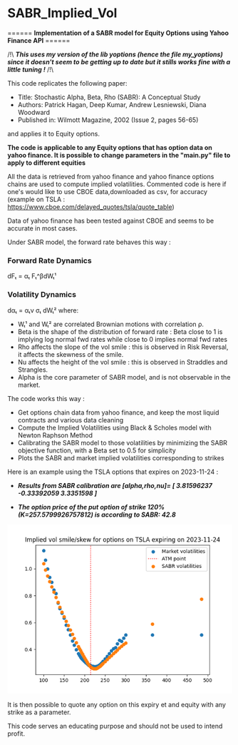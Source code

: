 # SABR_Implied_Vol
====== **Implementation of a SABR model for Equity Options using Yahoo Finance API** ======

/!\ ***This uses my version of the lib yoptions (hence the file my_yoptions) since it doesn't seem to be getting up to date but it stills works fine with a little tuning !*** /!\

This code replicates the following paper: 

- Title: Stochastic Alpha, Beta, Rho (SABR): A Conceptual Study
- Authors: Patrick Hagan, Deep Kumar, Andrew Lesniewski, Diana Woodward
- Published in: Wilmott Magazine, 2002 (Issue 2, pages 56-65)

and applies it to Equity options.

**The code is applicable to any Equity options that has option data on yahoo finance. It is possible to change parameters in the "main.py" file to apply to different equities**

All the data is retrieved from yahoo finance and yahoo finance options chains are used to compute implied volatilities.
Commented code is here if one's would like to use CBOE data,downloaded as csv, for accuracy (example on TSLA : https://www.cboe.com/delayed_quotes/tsla/quote_table)

Data of yahoo finance has been tested against CBOE and seems to be accurate in most cases.

Under SABR model, the forward rate behaves this way : 

### Forward Rate Dynamics
dFₜ = αₜ Fₜ^βdWₜ¹

### Volatility Dynamics
dαₜ = αₜν σₜ dWₜ²
where:
- Wₜ¹ and Wₜ² are correlated Brownian motions with correlation ρ.
- Beta is the shape of the distribution of forward rate : Beta close to 1 is implying log normal fwd rates while close to 0 implies normal fwd rates
- Rho affects the slope of the vol smile : this is observed in Risk Reversal, it affects the skewness of the smile.
- Nu affects the height of the vol smile : this is observed in Straddles and Strangles.
- Alpha is the core parameter of SABR model, and is not observable in the market.


The code works this way : 

- Get options chain data from yahoo finance, and keep the most liquid contracts and various data cleaning
- Compute the Implied Volatilities using Black & Scholes model with Newton Raphson Method 
- Calibrating the SABR model to those volatilities by minimizing the SABR objective function, with a Beta set to 0.5 for simplicity 
- Plots the SABR and market implied volatilities corresponding to strikes 

Here is an example using the TSLA options that expires on 2023-11-24 :

- ***Results from SABR calibration are [alpha,rho,nu]= [ 3.81596237 -0.33392059  3.3351598 ]***

- ***The option price of the put option of strike 120% (K=257.5799926757812) is according to SABR: 42.8***

![Project Image](https://github.com/hicham712/SABR_Implied_Vol/blob/main/TSLA_impliedvol.png)

It is then possible to quote any option on this expiry et and equity with any strike as a parameter.

This code serves an educating purpose and should not be used to intend profit. 
